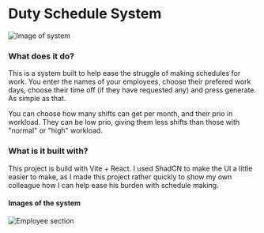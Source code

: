# Duty Schedule System
![Image of system](https://i.imgur.com/XDTmhVp.png)

### What does it do?
This is a system built to help ease the struggle of making schedules for work. You enter the names of your employees, choose their prefered work days, choose their time off (if they have requested any) and press generate. As simple as that.

You can choose how many shifts can get per month, and their prio in workload. They can be low prio, giving them less shifts than those with "normal" or "high" workload.

### What is it built with?
This project is build with Vite + React. I used ShadCN to make the UI a little easier to make, as I made this project rather quickly to show my own colleague how I can help ease his burden with schedule making.


#### Images of the system

![Employee section](https://i.imgur.com/mHYgJv6.png)


